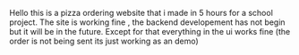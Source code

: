 Hello this is a pizza ordering website that i made in 5 hours for a school project.
The site is working fine , the backend developement has not begin but it will be in the future. Except for that everything in the ui works fine (the order is not being sent its just working as an demo)

